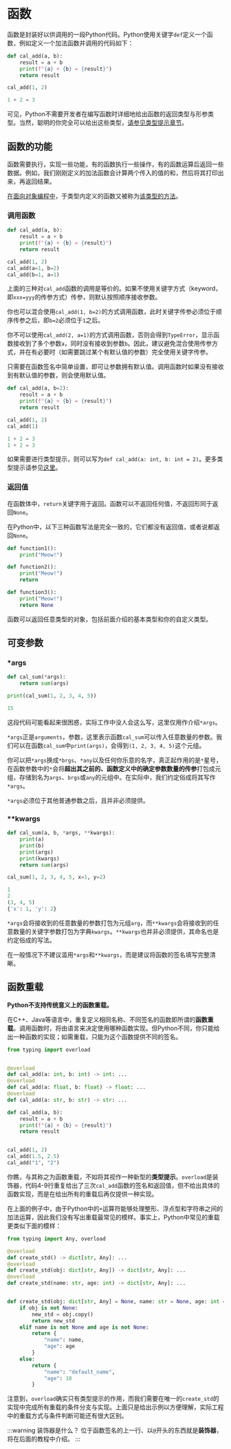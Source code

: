 # 函数
函数是封装好以供调用的一段Python代码。Python使用关键字`def`定义一个函数，例如定义一个加法函数并调用的代码如下：
```python
def cal_add(a, b):
    result = a + b
    print(f"{a} + {b} = {result}")
    return result

cal_add(1, 2)
```
```python
1 + 2 = 3
```
可见，Python不需要开发者在编写函数时详细地给出函数的返回类型与形参类型。当然，聪明的你完全可以给出这些类型，[请参见类型提示章节](/python/type-hint)。

## 函数的功能
函数需要执行，实现一些功能，有的函数执行一些操作，有的函数运算后返回一些数据。例如，我们刚刚定义的加法函数会计算两个传入的值的和，然后将其打印出来，再返回结果。

[在面向对象编程中](/python/class-and-instantiation)，于类型内定义的函数又被称为[该类型的方法](/python/class-method)。

### 调用函数
```python
def cal_add(a, b):
    result = a + b
    print(f"{a} + {b} = {result}")
    return result

cal_add(1, 2)
cal_add(a=1, b=2)
cal_add(b=1, a=1)
```
上面的三种对`cal_add`函数的调用是等价的。如果不使用关键字方式（keyword，即`xxx=yyy`的传参方式）传参，则默认按照顺序接收参数。

你也可以混合使用`cal_add(1, b=2)`的方式调用函数，此时关键字传参必须位于顺序传参之后，即`b=2`必须位于`1`之后。

你不可以使用`cal_add(2, a=1)`的方式调用函数，否则会得到`TypeError`，显示函数接收到了多个参数`a`，同时没有接收到参数`b`。因此，建议避免混合使用传参方式，并在有必要时（如需要跳过某个有默认值的参数）完全使用关键字传参。

只需要在函数签名中简单设置，即可让参数拥有默认值。调用函数时如果没有接收到有默认值的参数，则会使用默认值。
```python
def cal_add(a, b=2):
    result = a + b
    print(f"{a} + {b} = {result}")
    return result

cal_add(1, 2)
cal_add(1)
```
```python
1 + 2 = 3
1 + 2 = 3
```
如果需要进行类型提示，则可以写为`def cal_add(a: int, b: int = 2)`。更多类型提示请参见[这里](/python/type-hint)。

### 返回值
在函数体中，`return`关键字用于返回。函数可以不返回任何值，不返回形同于返回`None`。

在Python中，以下三种函数写法是完全一致的，它们都没有返回值，或者说都返回`None`。
```python
def function1():
    print("Meow!")

def function2():
    print("Meow!")
    return

def function3():
    print("Meow!")
    return None
```

函数可以返回任意类型的对象，包括前面介绍的基本类型和你的自定义类型。
## 可变参数
### *args
```python
def cal_sum(*args):
    return sum(args)

print(cal_sum(1, 2, 3, 4, 5))
```
```python
15
```
这段代码可能看起来很困惑，实际工作中没人会这么写，这里仅用作介绍`*args`。

`*args`正是`arguments`，参数，这里表示函数`cal_sum`可以传入任意数量的参数。我们可以在函数`cal_sum`中`print(args)`，会得到`(1, 2, 3, 4, 5)`这个元组。

你可以把`*args`换成`*brgs`、`*any`以及任何你乐意的名字，真正起作用的是`*`星号，在函数参数中的`*`会将**超出其之前的、函数定义中的确定参数数量的传参**打包成元组，存储到名为`args`、`brgs`或`any`的元组中。在实际中，我们约定俗成将其写作`*args`。

`*args`必须位于其他普通参数之后，且并非必须提供。

### **kwargs
```python
def cal_sum(a, b, *args, **kwargs):
    print(a)
    print(b)
    print(args)
    print(kwargs)
    return sum(args)

cal_sum(1, 2, 3, 4, 5, x=1, y=2)
```
```python
1
2
(3, 4, 5)
{'x': 1, 'y': 2}
```
`*args`会将接收到的任意数量的参数打包为元组`arg`，而`**kwargs`会将接收到的任意数量的关键字参数打包为字典`kwargs`。`**kwargs`也并非必须提供，其命名也是约定俗成的写法。

在一般情况下不建议滥用`*args`和`**kwargs`，而是建议将函数的签名填写完整清晰。

## 函数重载
**Python不支持传统意义上的函数重载。**

在C++、Java等语言中，重复定义相同名称、不同签名的函数即所谓的**函数重载**。调用函数时，将由语言来决定使用哪种函数实现。但Python不同，你只能给出一种函数的实现；如需重载，只能为这个函数提供不同的签名。

```python {4-9}
from typing import overload


@overload
def cal_add(a: int, b: int) -> int: ...
@overload
def cal_add(a: float, b: float) -> float: ...
@overload
def cal_add(a: str, b: str) -> str: ...

def cal_add(a, b):
    result = a + b
    print(f"{a} + {b} = {result}")
    return result


cal_add(1, 2)
cal_add(1.5, 2.5)
cal_add("1", "2")
```
你瞧，与其称之为函数重载，不如将其视作一种新型的**类型提示**。`overload`是装饰器，代码4-9行重复给出了三次`cal_add`函数的签名和返回值，但不给出具体的函数实现，而是在给出所有的重载后再仅提供一种实现。

在上面的例子中，由于Python中的`+`运算符能够处理整形、浮点型和字符串之间的加法运算，因此我们没有写出重载最常见的模样。事实上，Python中常见的重载更类似下面的模样：
```python
from typing import Any, overload

@overload
def create_std() -> dict[str, Any]: ...
@overload
def create_std(obj: dict[str, Any]) -> dict[str, Any]: ...
@overload
def create_std(name: str, age: int) -> dict[str, Any]: ...


def create_std(obj: dict[str, Any] = None, name: str = None, age: int = None):
    if obj is not None:
        new_std = obj.copy()
        return new_std
    elif name is not None and age is not None:
        return {
            "name": name,
            "age": age
        }
    else:
        return {
            "name": "default_name",
            "age": 18
        }
```
注意到，`overload`确实只有类型提示的作用，而我们需要在唯一的`create_std`的实现中完成所有重载的条件分支与实现。上面只是给出示例以方便理解，实际工程中的重载方式与条件判断可能还有很大区别。

:::warning 装饰器是什么？
位于函数签名的上一行、以`@`开头的东西就是**装饰器**，将在后面的教程中介绍。
:::